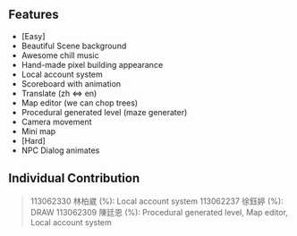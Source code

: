 ## Features
- [Easy]
- Beautiful Scene background
- Awesome chill music
- Hand-made pixel building appearance
- Local account system
- Scoreboard with animation
- Translate (zh <=> en)
- Map editor (we can chop trees)
- Procedural generated level (maze generater)
- Camera movement
- Mini map
- [Hard]
- NPC Dialog animates
## Individual Contribution
> 113062330 林柏崴 (%): Local account system
> 113062237 徐鈺婷 (%): DRAW
> 113062309 陳廷恩 (%): Procedural generated level, Map editor, Local account system
